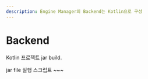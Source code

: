 ```yaml
---
description: Engine Manager의 Backend는 Kotlin으로 구성
---
```


# Backend

Kotlin 프로젝트 jar build.

jar file 실행 스크립트 \~\~\~
